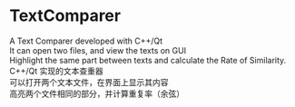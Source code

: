 # TextComparer
A Text Comparer developed with C++/Qt  
It can open two files, and view the texts on GUI  
Highlight the same part between texts and calculate the Rate of Similarity.  
C++/Qt 实现的文本查重器  
可以打开两个文本文件，在界面上显示其内容  
高亮两个文件相同的部分，并计算重复率（余弦）  
